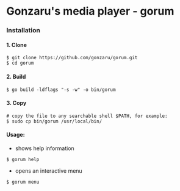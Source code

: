 # Gonzaru's media player - gorum

### Installation

#### 1. Clone

    $ git clone https://github.com/gonzaru/gorum.git
    $ cd gorum

#### 2. Build

    $ go build -ldflags "-s -w" -o bin/gorum

#### 3. Copy

    # copy the file to any searchable shell $PATH, for example:
    $ sudo cp bin/gorum /usr/local/bin/

#### Usage:

* shows help information

```
$ gorum help
```

* opens an interactive menu

```
$ gorum menu
```
